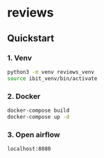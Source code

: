 # reviews

## Quickstart


### 1. Venv

```bash
python3 -m venv reviews_venv
source ibit_venv/bin/activate
```
### 2. Docker

```bash
docker-compose build
docker-compose up -d
```


### 3. Open airflow

```bash
localhost:8080
```

